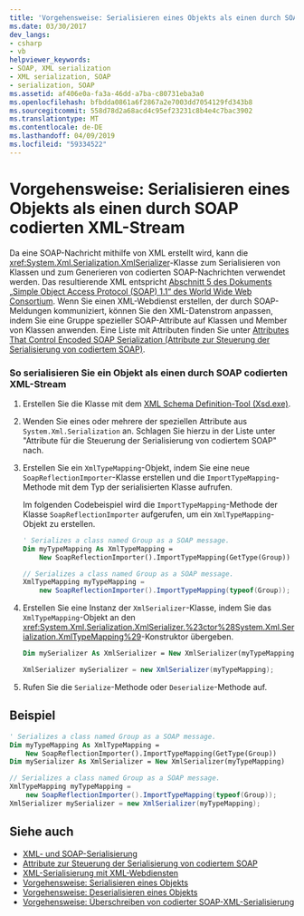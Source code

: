 ```yaml
---
title: 'Vorgehensweise: Serialisieren eines Objekts als einen durch SOAP codierten XML-Stream'
ms.date: 03/30/2017
dev_langs:
- csharp
- vb
helpviewer_keywords:
- SOAP, XML serialization
- XML serialization, SOAP
- serialization, SOAP
ms.assetid: af406e0a-fa3a-46dd-a7ba-c80731eba3a0
ms.openlocfilehash: bfbdda0861a6f2867a2e7003dd7054129fd343b8
ms.sourcegitcommit: 558d78d2a68acd4c95ef23231c8b4e4c7bac3902
ms.translationtype: MT
ms.contentlocale: de-DE
ms.lasthandoff: 04/09/2019
ms.locfileid: "59334522"
---
```

# <a name="how-to-serialize-an-object-as-a-soap-encoded-xml-stream"></a>Vorgehensweise: Serialisieren eines Objekts als einen durch SOAP codierten XML-Stream
  
 Da eine SOAP-Nachricht mithilfe von XML erstellt wird, kann die <xref:System.Xml.Serialization.XmlSerializer>-Klasse zum Serialisieren von Klassen und zum Generieren von codierten SOAP-Nachrichten verwendet werden. Das resultierende XML entspricht [Abschnitt 5 des Dokuments „Simple Object Access Protocol (SOAP) 1.1“ des World Wide Web Consortium](https://www.w3.org/TR/2000/NOTE-SOAP-20000508/#_Toc478383512). Wenn Sie einen XML-Webdienst erstellen, der durch SOAP-Meldungen kommuniziert, können Sie den XML-Datenstrom anpassen, indem Sie eine Gruppe spezieller SOAP-Attribute auf Klassen und Member von Klassen anwenden. Eine Liste mit Attributen finden Sie unter [Attributes That Control Encoded SOAP Serialization (Attribute zur Steuerung der Serialisierung von codiertem SOAP)](../../../docs/standard/serialization/attributes-that-control-encoded-soap-serialization.md).  
  
### <a name="to-serialize-an-object-as-a-soap-encoded-xml-stream"></a>So serialisieren Sie ein Objekt als einen durch SOAP codierten XML-Stream  
  
1. Erstellen Sie die Klasse mit dem [XML Schema Definition-Tool (Xsd.exe)](../../../docs/standard/serialization/xml-schema-definition-tool-xsd-exe.md).  
  
2. Wenden Sie eines oder mehrere der speziellen Attribute aus `System.Xml.Serialization` an. Schlagen Sie hierzu in der Liste unter "Attribute für die Steuerung der Serialisierung von codiertem SOAP" nach.  
  
3. Erstellen Sie ein `XmlTypeMapping`-Objekt, indem Sie eine neue `SoapReflectionImporter`-Klasse erstellen und die `ImportTypeMapping`-Methode mit dem Typ der serialisierten Klasse aufrufen.  
  
     Im folgenden Codebeispiel wird die `ImportTypeMapping`-Methode der Klasse `SoapReflectionImporter` aufgerufen, um ein `XmlTypeMapping`-Objekt zu erstellen.  
  
    ```vb  
    ' Serializes a class named Group as a SOAP message.  
    Dim myTypeMapping As XmlTypeMapping =
        New SoapReflectionImporter().ImportTypeMapping(GetType(Group))  
    ```  
  
    ```csharp  
    // Serializes a class named Group as a SOAP message.  
    XmlTypeMapping myTypeMapping =
        new SoapReflectionImporter().ImportTypeMapping(typeof(Group));
    ```  
  
4. Erstellen Sie eine Instanz der `XmlSerializer`-Klasse, indem Sie das `XmlTypeMapping`-Objekt an den <xref:System.Xml.Serialization.XmlSerializer.%23ctor%28System.Xml.Serialization.XmlTypeMapping%29>-Konstruktor übergeben.  
  
    ```vb  
    Dim mySerializer As XmlSerializer = New XmlSerializer(myTypeMapping)  
    ```  
  
    ```csharp  
    XmlSerializer mySerializer = new XmlSerializer(myTypeMapping);  
    ```  
  
5. Rufen Sie die `Serialize`-Methode oder `Deserialize`-Methode auf.  
  
## <a name="example"></a>Beispiel  
  
```vb  
' Serializes a class named Group as a SOAP message.  
Dim myTypeMapping As XmlTypeMapping =
    New SoapReflectionImporter().ImportTypeMapping(GetType(Group))
Dim mySerializer As XmlSerializer = New XmlSerializer(myTypeMapping)  
```  
  
```csharp  
// Serializes a class named Group as a SOAP message.  
XmlTypeMapping myTypeMapping =
    new SoapReflectionImporter().ImportTypeMapping(typeof(Group));
XmlSerializer mySerializer = new XmlSerializer(myTypeMapping);  
```  
  
## <a name="see-also"></a>Siehe auch

- [XML- und SOAP-Serialisierung](../../../docs/standard/serialization/xml-and-soap-serialization.md)
- [Attribute zur Steuerung der Serialisierung von codiertem SOAP](../../../docs/standard/serialization/attributes-that-control-encoded-soap-serialization.md)
- [XML-Serialisierung mit XML-Webdiensten](../../../docs/standard/serialization/xml-serialization-with-xml-web-services.md)
- [Vorgehensweise: Serialisieren eines Objekts](../../../docs/standard/serialization/how-to-serialize-an-object.md)
- [Vorgehensweise: Deserialisieren eines Objekts](../../../docs/standard/serialization/how-to-deserialize-an-object.md)
- [Vorgehensweise: Überschreiben von codierter SOAP-XML-Serialisierung](../../../docs/standard/serialization/how-to-override-encoded-soap-xml-serialization.md)
